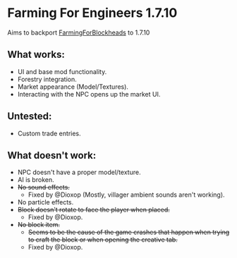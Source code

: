 # Farming For Engineers 1.7.10

Aims to backport [FarmingForBlockheads](https://www.curseforge.com/minecraft/mc-mods/farming-for-blockheads) to 1.7.10


## What works:
- UI and base mod functionality.
- Forestry integration.
- Market appearance (Model/Textures).
- Interacting with the NPC opens up the market UI.

## Untested:
- Custom trade entries.

## What doesn't work:
- NPC doesn't have a proper model/texture.
- AI is broken.
- ~~No sound effects.~~
  - Fixed by @Dioxop (Mostly, villager ambient sounds aren't working).
- No particle effects.
- ~~Block doesn't rotate to face the player when placed.~~
  - Fixed by @Dioxop.
- ~~No block item.~~
  - ~~Seems to be the cause of the game crashes that happen when trying to craft the block or when opening the creative tab.~~
  - Fixed by @Dioxop.
